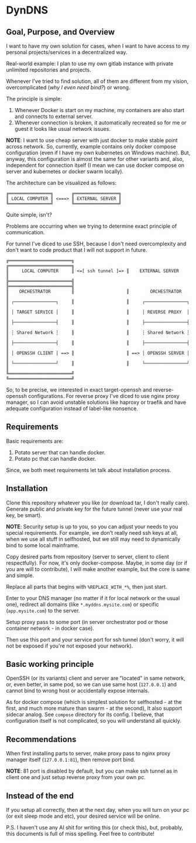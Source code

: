 # DynDNS

## Goal, Purpose, and Overview
I want to have my own solution for cases, when I want to have access to my personal projects/services in a decentralized way.

Real-world example: I plan to use my own gitlab instance with private unlimited repositories and projects.

Whenever I've tried to find solution, all of them are different from my vision, overcomplicated (_why I even need bind?_) or wrong.

The principle is simple:
  1. Whenever Docker is start on my machine, my containers are also start and connects to external server.
  2. Whenever connection is broken, it automatically recreated so for me or guest it looks like usual network issues.

**NOTE**: I want to use cheap server with just docker to make stable point across network.
          So, currently, example contains only docker compose configuration (even if I have
          my own kubernetes on Windows machine). But, anyway, this configuration is almost
          the same for other variants and, also, independent for connection itself (I mean
          we can use docker compose on server and kubernetes or docker swarm locally).

The architecture can be visualized as follows:
```
╔════════════════╗       ╔═════════════════╗
║ LOCAL COMPUTER ║ <===> ║ EXTERNAL SERVER ║
╚════════════════╝       ╚═════════════════╝
```

Quite simple, isn't?

Problems are occurring when we trying to determine exact principle of communication.

For tunnel I've diced to use SSH, because I don't need overcomplexity and don't want
to code product that I will not support in future.

```
╔════════════════════════╗                    ╔════════════════════════╗
║     LOCAL COMPUTER     ║ <=[ ssh tunnel ]=> ║    EXTERNAL SERVER     ║
╠════════════════════════╣                    ╠════════════════════════╣
║    ORCHESTRATOR        ║                    ║        ORCHESTRATOR    ║
║ ┌────────────────┐     ║                    ║     ┌────────────────┐ ║
║ │ TARGET SERVICE │     ║                    ║     │ REVERSE PROXY  │ ║
║ ├────────────────┤     ║                    ║     ├────────────────┤ ║
║ ┆ Shared Network ┆     ║                    ║     ┆ Shared Network ┆ ║
║ ├────────────────┤     ║                    ║     ├────────────────┤ ║
║ │ OPENSSH CLIENT │ ==> ║                    ║ ==> │ OPENSSH SERVER │ ║
║ └────────────────┘     ║                    ║     └────────────────┘ ║
╚════════════════════════╝                    ╚════════════════════════╝
```

So, to be precise, we interested in exact target-openssh and reverse-openssh configurations.
For reverse proxy I've diced to use nginx proxy manager, so I can avoid unstable solutions
like haproxy or traefik and have adequate configuration instead of label-like nonsence.

## Requirements

Basic requirements are:
1. Potato server that can handle docker.
2. Potato pc that can handle docker.

Since, we both meet requirements let talk about installation process.

## Installation

Clone this repository whatever you like (or download tar, I don't really care).
Generate public and private key for the future tunnel (never use your real key, be smart).

**NOTE**: Security setup is up to you, so you can adjust your needs to you special requirements.
          For example, we don't really need ssh keys at all, when we use all stuff in selfhosted,
          but we still may need to dynamically bind to some local mainframe.

Copy desired parts from repository (server to server, client to client respectfully).
For now, it's only docker-compose. Maybe, in some day (or if you are will to contribute),
I will make another example, but the core is same and simple.

Replace all parts that begins with `%REPLACE_WITH_*%`, then just start.

Enter to your DNS manager (no matter if it for local network or the usual one), redirect
all domains (like `*.myddns.mysite.com`) or specific (`app.mysite.com`) to the server.

Setup proxy pass to some port (in server orchestrator pod or those container network - in docker case).

Then use this port and your service port for ssh tunnel (don't worry, it will not be exposed if you're
not exposed your network).

## Basic working principle

OpenSSH (or its variants) client and server are "located" in same network, or, even better, in same pod,
so we can use same host (`127.0.0.1`) and cannot bind to wrong host or accidentally expose internals.

As for docker compose (which is simplest solution for selfhosted - at the first, and much more
mature than swarm - at the second), It also support sidecar analog. See `compose` directory for its config.
I believe, that configuration itself is not complicated, so you will understand all quickly.

## Recommendations

When first installing parts to server, make proxy pass to nginx proxy manager itself (`127.0.0.1:81`),
then remove port bind.

**NOTE**: 81 port is disabled by default, but you can make ssh tunnel as in client one and just setup
reverse proxy from your own pc.

## Instead of the end

If you setup all correctly, then at the next day, when you will turn on your pc (or exit sleep mode and etc),
your desired service will be online.

P.S. I haven't use any AI shit for writing this (or check this), but, probably, this documents is full of miss spelling. Feel free to contribute!
